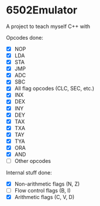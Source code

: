 # 6502Emulator
 A project to teach myself C++ with
  
Opcodes done:
 - [x] NOP
 - [x] LDA
 - [x] STA
 - [x] JMP
 - [x] ADC
 - [x] SBC
 - [x] All flag opcodes (CLC, SEC, etc.)
 - [x] INX
 - [x] DEX
 - [x] INY
 - [x] DEY
 - [x] TAX
 - [x] TXA
 - [x] TAY
 - [x] TYA
 - [x] ORA
 - [x] AND
 - [ ] Other opcodes
 
Internal stuff done:
 - [x] Non-arithmetic flags (N, Z)
 - [ ] Flow control flags (B, I)
 - [x] Arithmetic flags (C, V, D)